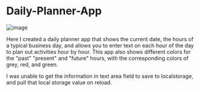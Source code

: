 # Daily-Planner-App

![image](https://user-images.githubusercontent.com/104117927/183557733-a8a1bf66-2d71-48c8-80f3-deac72efab38.png)

Here I created a daily planner app that shows the current date, the hours of a typical business day, and allows you to enter text on each hour of the day to plan out activities hour by
hour. This app also shows different colors for the "past" "present" and "future" hours, with the corresponding colors of grey, red, and green.

I was unable to get the information in text area field to save to localstorage, and pull that local storage value on reload.
